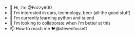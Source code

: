 - 👋 Hi, I’m @Fozzy600
- 👀 I’m interested in cars, technology, beer (all the good stuff)
- 🌱 I’m currently learning python and talend
- 💞️ I’m looking to collaborate when i'm better at this
- 📫 How to reach me 🐦@stevenfossett

<!---
Fozzy600/Fozzy600 is a ✨ special ✨ repository because its `README.md` (this file) appears on your GitHub profile.
You can click the Preview link to take a look at your changes.
--->
